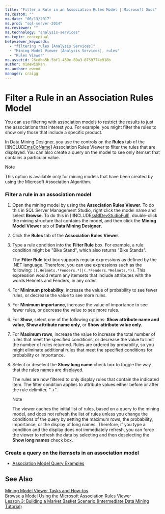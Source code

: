 ```yaml
---
title: "Filter a Rule in an Association Rules Model | Microsoft Docs"
ms.custom: ""
ms.date: "06/13/2017"
ms.prod: "sql-server-2014"
ms.reviewer: ""
ms.technology: "analysis-services"
ms.topic: conceptual
helpviewer_keywords: 
  - "filtering rules [Analysis Services]"
  - "Mining Model Viewer [Analysis Services], rules"
  - "Rules Viewer"
ms.assetid: 26cdba5b-5bf1-439e-80a3-8759774e918b
author: minewiskan
ms.author: owend
manager: craigg
---
```

# Filter a Rule in an Association Rules Model
  You can use filtering with association models to restrict the results to just the associations that interest you. For example, you might filter the rules to show only those that include a specific product.  
  
 In Data Mining Designer, you use the controls on the **Rules** tab of the [!INCLUDE[msCoName](../../includes/msconame-md.md)] Association Rules Viewer to filter the rules that are displayed.  You can also create a query on the model to see only itemset that contains a particular value.  
  
> [!NOTE]  
>  This option is available only for mining models that have been created by using the Microsoft Association Algorithm.  
  
### Filter a rule in an association model  
  
1.  Open the mining model by using the **Association Rules Viewer**. To do this in SQL Server Management Studio, right click the model name and select **Browse**. To do this in [!INCLUDE[ssBIDevStudioFull](../../includes/ssbidevstudiofull-md.md)], double-click the mining structure that contains the model, and then click the **Mining Model Viewer** tab of **Data Mining Designer**.  
  
2.  Click the **Rules** tab of the **Association Rules Viewer**.  
  
3.  Type a rule condition into the **Filter Rule** box. For example, a rule condition might be "Bike Stand", which also returns "Bike Stands".  
  
     The **Filter Rule** text box supports regular expressions as defined by the .NET language. Therefore, you can use expressions such as the following: `((.Helmets.*Fenders.*)|(.*Fenders.*Helmets.*))`. This expression would return any itemsets that include attributes with the words Helmets and Fenders, in any order.  
  
4.  For **Minimum probability**, increase the value of probability to see fewer rules, or decrease the value to see more rules.  
  
5.  For **Minimum importance**, increase the value of importance to see fewer rules, or decrease the value to see more rules.  
  
6.  For **Show**, select one of the following options: **Show attribute name and value**, **Show attribute name only**, or **Show attribute value only**.  
  
7.  For **Maximum rows**, increase the value to increase the total number of rules that meet the specified conditions, or decrease the value to limit the number of rules returned. Rules are ordered by probability, so you might eliminate additional rules that meet the specified conditions for probability or importance.  
  
8.  Select or deselect the **Show long name** check box to toggle the way that the rules names are displayed.  
  
     The rules are now filtered to only display rules that contain the indicated item. The filter condition applies to attribute values either before or after the rule delimiter, "->".  
  
    > [!NOTE]  
    >  The viewer caches the initial list of rules, based on a query to the mining model, and does not refresh the list of rules unless you change the conditions of the query by setting the maximum rows, the probability, importance, or the display of long names. Therefore, if you type a condition and the display does not immediately refresh, you can force the viewer to refresh the data by selecting and then deselecting the **Show long names** check box.  
  
### Create a query on the itemsets in an association model  
  
-   [Association Model Query Examples](association-model-query-examples.md)  
  
## See Also  
 [Mining Model Viewer Tasks and How-tos](mining-model-viewer-tasks-and-how-tos.md)   
 [Browse a Model Using the Microsoft Association Rules Viewer](browse-a-model-using-the-microsoft-association-rules-viewer.md)   
 [Lesson 3: Building a Market Basket Scenario &#40;Intermediate Data Mining Tutorial&#41;](../../tutorials/lesson-3-building-a-market-basket-scenario-intermediate-data-mining-tutorial.md)  
  
  
